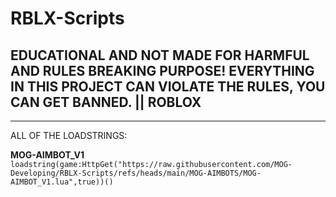 # RBLX-Scripts

## EDUCATIONAL AND NOT MADE FOR HARMFUL AND RULES BREAKING PURPOSE! EVERYTHING IN THIS PROJECT CAN VIOLATE THE RULES, YOU CAN GET BANNED. || ROBLOX

---

ALL OF THE LOADSTRINGS:

**MOG-AIMBOT_V1** ``loadstring(game:HttpGet("https://raw.githubusercontent.com/MOG-Developing/RBLX-Scripts/refs/heads/main/MOG-AIMBOTS/MOG-AIMBOT_V1.lua",true))()``
